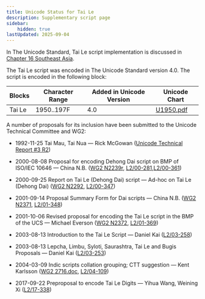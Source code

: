```yaml
---
title: Unicode Status for Tai Le
description: Supplementary script page
sidebar:
    hidden: true
lastUpdated: 2025-09-04
---
```


In The Unicode Standard, Tai Le script implementation is discussed in [Chapter 16 Southeast Asia](http://www.unicode.org/versions/latest/ch16.pdf).

[comment]: # (end of intro)

[comment]: # (start of blocks)

The Tai Le script was encoded in The Unicode Standard version 4.0. The script is encoded in the following block:

| Blocks | Character Range | Added in Unicode Version | Unicode Chart |
| ------ | --------------- | ------------------------ | ------------- |
| Tai Le | 1950..197F | 4.0 | [U1950.pdf](http://www.unicode.org/charts/PDF/U1950.pdf) |

[comment]: # (end of blocks)

[comment]: # (start of chars)



[comment]: # (end of chars)

[comment]: # (start of rest)

A number of proposals for its inclusion have been submitted to the Unicode Technical Committee and WG2:

- 1992-11-25 Tai Mau, Tai Nua — Rick McGowan ([Unicode Technical Report #3 R2](http://www.unicode.org/reports/tr3-2/))

- 2000-08-08 Proposal for encoding Dehong Dai script on BMP of ISO/IEC 10646 — China N.B. ([WG2 N2239r](https://www.unicode.org/wg2/docs/n2239r.pdf), [L2/00-281](http://www.unicode.org/cgi-bin/GetMatchingDocs.pl?L2/00-281),[L2/00-361](http://www.unicode.org/cgi-bin/GetMatchingDocs.pl?L2/00-361))

- 2000-09-25 Report on Tai Le (Dehong Dai) script — Ad-hoc on Tai Le (Dehong Dai) ([WG2 N2292](https://www.unicode.org/wg2/docs/n2292.pdf), [L2/00-347](http://www.unicode.org/cgi-bin/GetMatchingDocs.pl?L2/00-347))

- 2001-09-14 Proposal Summary Form for Dai scripts — China N.B. ([WG2 N2371](https://www.unicode.org/wg2/docs/n2371.pdf), [L2/01-348](http://www.unicode.org/cgi-bin/GetMatchingDocs.pl?L2/01-348))

- 2001-10-06 Revised proposal for encoding the Tai Le script in the BMP of the UCS — Michael Everson ([WG2 N2372](https://www.unicode.org/wg2/docs/n2372.pdf), [L2/01-369](http://www.unicode.org/cgi-bin/GetMatchingDocs.pl?L2/01-369))

- 2003-08-13 Introduction to the Tai Le Script — Daniel Kai ([L2/03-258](http://www.unicode.org/cgi-bin/GetMatchingDocs.pl?L2/03-258))

- 2003-08-13 Lepcha, Limbu, Syloti, Saurashtra, Tai Le and Bugis Proposals — Daniel Kai ([L2/03-253](http://www.unicode.org/cgi-bin/GetMatchingDocs.pl?L2/03-253))

- 2004-03-09 Indic scripts collation grouping; CTT suggestion — Kent Karlsson ([WG2 2716.doc](https://www.unicode.org/wg2/docs/n2716.doc), [L2/04-109](http://www.unicode.org/cgi-bin/GetMatchingDocs.pl?L2/04-109))

- 2017-09-22 Preproposal to encode Tai Le Digits — Yihua Wang, Weining Xi ([L2/17-338](http://www.unicode.org/cgi-bin/GetMatchingDocs.pl?L2/17-338))
